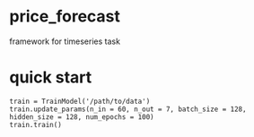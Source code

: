 # price_forecast
framework for timeseries task

# quick start
```
train = TrainModel('/path/to/data')   
train.update_params(n_in = 60, n_out = 7, batch_size = 128, hidden_size = 128, num_epochs = 100)   
train.train()   
```

